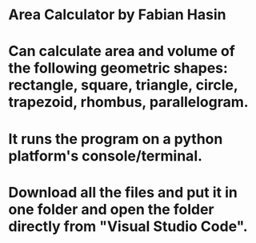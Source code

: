 # Area Calculator by Fabian Hasin
# Can calculate area and volume of the following geometric shapes: rectangle, square, triangle, circle, trapezoid, rhombus, parallelogram.
# It runs the program on a python platform's console/terminal.
# Download all the files and put it in one folder and open the folder directly from "Visual Studio Code".
